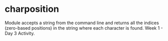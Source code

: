 # charposition
Module accepts  a string from the command line and returns all the indices (zero-based positions) in the 
string where each character is found. 
Week 1 - Day 3 Activity.
